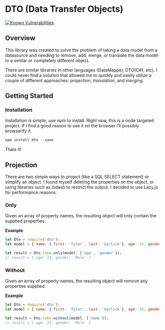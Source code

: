# DTO (Data Transfer Objects)

[![Known Vulnerabilities](https://snyk.io/test/github/JAMDev49/dto/badge.svg)](https://snyk.io/test/github/JAMDev49/dto)

## Overview

This library was created to solve the problem of taking a data model from a datasource and needing to remove, add, merge, or translate the data model to a similar or completely different object. 

There are similar libraries in other languages (DataMapper, DTO(C#), etc). I could never find a solution that allowed me to quickly and easily utilize a couple of different approaches: *projection*, *translation*, and *merging*.

## Getting Started

### Installation

Installation is simple, use npm to install.  Right now, this is a node targeted project. If I find a good reason to use it on the browser i'll possibly browserify it.

```js
npm install dto --save
```

Thats it!


## Projection
There are two simple ways to project (like a SQL SELECT statement) or simplify an object. I found myself deleting the properties on the object, or using libraries such as lodash to restrict the output. I decided to use Lazy.js for performance reasons.

### Only

Given an array of property names, the resulting object will only contain the supplied properties.

**Example**

```js
let Dto = require('dto');
let model = { name: { first: 'Tyler', last: 'Garlick'}, age: 33, gender: 'Male'};

let result = Dto.take.only(model, ['age', 'gender']);
// result = { age: 33, gender: 'Male' }
```

### Without

Given an array of property names, the resulting object will remove any properties supplied.

**Example**

```js
let Dto = require('dto');
let model = { name: { first: 'Tyler', last: 'Garlick'}, age: 33, gender: 'Male'};

let result = Dto.take.without(model, ['name']);
// result = { age: 33, gender: 'Male' }
```




